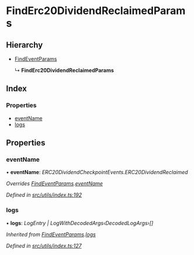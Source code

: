 # FindErc20DividendReclaimedParams

## Hierarchy

* [FindEventParams]()

  ↳ **FindErc20DividendReclaimedParams**

## Index

### Properties

* [eventName]()
* [logs]()

## Properties

### eventName

• **eventName**: _ERC20DividendCheckpointEvents.ERC20DividendReclaimed_

_Overrides_ [_FindEventParams_]()_._[_eventName_]()

_Defined in_ [_src/utils/index.ts:192_](https://github.com/PolymathNetwork/polymath-sdk/blob/550676f/src/utils/index.ts#L192)

### logs

• **logs**: _LogEntry \| LogWithDecodedArgs‹DecodedLogArgs›\[\]_

_Inherited from_ [_FindEventParams_]()_._[_logs_]()

_Defined in_ [_src/utils/index.ts:127_](https://github.com/PolymathNetwork/polymath-sdk/blob/550676f/src/utils/index.ts#L127)

